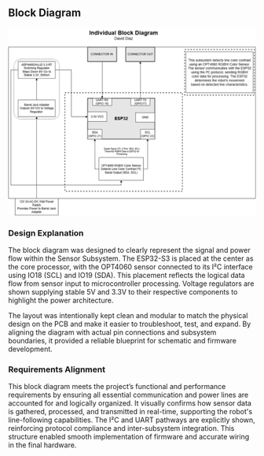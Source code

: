 ## Block Diagram

![Block Diagram](images/blocknew.png)

### Design Explanation

The block diagram was designed to clearly represent the signal and power flow within the Sensor Subsystem. The ESP32-S3 is placed at the center as the core processor, with the OPT4060 sensor connected to its I²C interface using IO18 (SCL) and IO19 (SDA). This placement reflects the logical data flow from sensor input to microcontroller processing. Voltage regulators are shown supplying stable 5V and 3.3V to their respective components to highlight the power architecture.

The layout was intentionally kept clean and modular to match the physical design on the PCB and make it easier to troubleshoot, test, and expand. By aligning the diagram with actual pin connections and subsystem boundaries, it provided a reliable blueprint for schematic and firmware development.

### Requirements Alignment

This block diagram meets the project’s functional and performance requirements by ensuring all essential communication and power lines are accounted for and logically organized. It visually confirms how sensor data is gathered, processed, and transmitted in real-time, supporting the robot's line-following capabilities. The I²C and UART pathways are explicitly shown, reinforcing protocol compliance and inter-subsystem integration. This structure enabled smooth implementation of firmware and accurate wiring in the final hardware.
